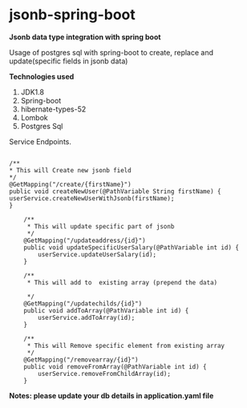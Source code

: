 # jsonb-spring-boot

**Jsonb data type integration with spring boot**

Usage of postgres sql with spring-boot to create, replace and update(specific fields in jsonb data)

**Technologies used**

1. JDK1.8
2. Spring-boot
3. hibernate-types-52
4. Lombok
5. Postgres Sql

Service Endpoints.

```

/**
* This will Create new jsonb field
*/
@GetMapping("/create/{firstName}")
public void createNewUser(@PathVariable String firstName) {
userService.createNewUserWithJsonb(firstName);
}

    /**
     * This will update specific part of jsonb
     */
    @GetMapping("/updateaddress/{id}")
    public void updateSpecificUserSalary(@PathVariable int id) {
        userService.updateUserSalary(id);
    }

    /**
     * This will add to  existing array (prepend the data)

     */
    @GetMapping("/updatechilds/{id}")
    public void addToArray(@PathVariable int id) {
        userService.addToArray(id);
    }

    /**
     * This will Remove specific element from existing array
     */
    @GetMapping("/removearray/{id}")
    public void removeFromArray(@PathVariable int id) {
        userService.removeFromChildArray(id);
    }
```


**Notes: please update your db details in application.yaml file**